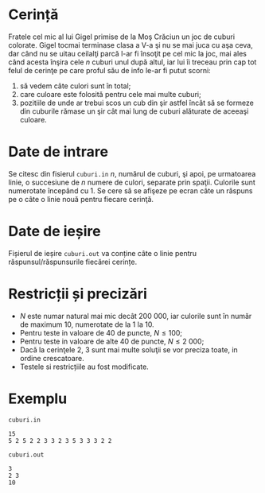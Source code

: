 # Cerință

Fratele cel mic al lui Gigel primise de la Moş Crăciun un joc de cuburi colorate. Gigel tocmai terminase clasa a V-a şi nu se mai juca cu aşa ceva, dar când nu se uitau ceilalţi parcă l-ar fi însoţit pe cel mic la joc, mai ales când acesta înşira cele $n$ cuburi unul după altul, iar lui îi treceau prin cap tot felul de cerinţe pe care proful său de info le-ar fi putut scorni:

1. să vedem câte culori sunt în total;
2. care culoare este folosită pentru cele mai multe cuburi;
3. pozitiile de unde ar trebui scos un cub din şir astfel încât să se formeze din cuburile rămase un şir cât mai lung de cuburi alăturate de aceeaşi culoare.

# Date de intrare

Se citesc din fisierul `cuburi.in` $n$, numărul de cuburi, şi apoi, pe urmatoarea linie, o succesiune de $n$ numere de culori, separate prin spaţii. Culorile sunt numerotate începând cu $1$. Se cere să se afişeze pe ecran câte un răspuns pe o câte o linie nouă pentru fiecare cerinţă.

# Date de ieșire

Fișierul de ieșire `cuburi.out` va conține câte o linie pentru răspunsul/răspunsurile fiecărei cerințe.

# Restricții și precizări

* $N$ este numar natural mai mic decât $200 \ 000$, iar culorile sunt în număr de maximum $10$, numerotate de la $1$ la $10$.
* Pentru teste in valoare de $40$ de puncte, $N \leq 100$;
* Pentru teste in valoare de alte $40$ de puncte, $N \leq 2\ 000$;
* Dacă la cerinţele $2$, $3$ sunt mai multe soluţii se vor preciza toate, in ordine crescatoare.
* Testele si restricțiile au fost modificate.

# Exemplu

`cuburi.in`
```
15
5 2 5 2 2 3 3 2 3 5 3 3 3 2 2
```

`cuburi.out`
```
3
2 3
10
```